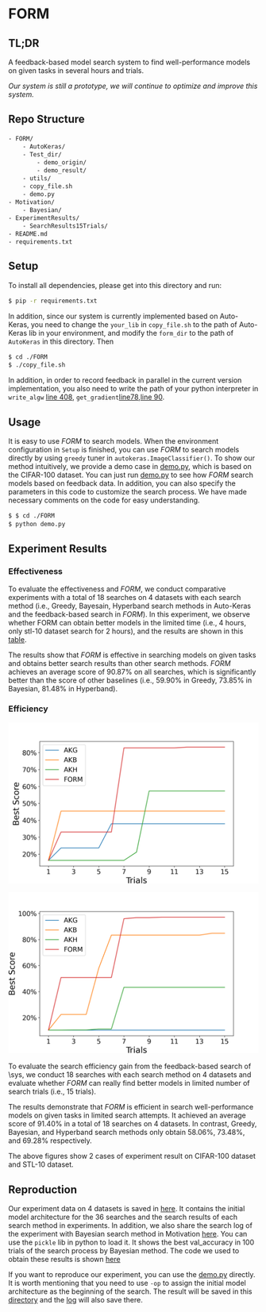 # FORM

## TL;DR

A feedback-based model search system to find well-performance models on given
tasks in several hours and trials.

*Our system is still a prototype, we will continue to optimize and improve this system.*

## Repo Structure

```
- FORM/                 
    - AutoKeras/
    - Test_dir/  
        - demo_origin/
        - demo_result/
    - utils/         
    - copy_file.sh            
    - demo.py                  
- Motivation/                      
    - Bayesian/
- ExperimentResults/                      
    - SearchResults15Trials/
- README.md
- requirements.txt
```

## Setup
To install all dependencies, please get into this directory and  run:

```bash
$ pip -r requirements.txt
```

In addition, since our system is currently implemented based on Auto-Keras, you
need to change the `your_lib` in `copy_file.sh` to the path of Auto-Keras lib in
your environment, and modify the `form_dir` to the path of `AutoKeras` in this
directory. Then

```bash
$ cd ./FORM
$ ./copy_file.sh
```

In addition, in order to record feedback in parallel in the current version
implementation, you also need to write the path of your python interpreter in
`write_algw` [line 408](./FORM/utils/load_test_utils.py),
`get_gradient`[line78](./FORM/AutoKeras/engine/tuner.py),[line
90](./FORM/utils/operation_test_utils.py).

## Usage
It is easy to use *FORM* to search models. 
When the environment configuration in `Setup` is finished, you can use *FORM* to
search models directly by using `greedy` tuner in `autokeras.ImageClassifier()`.
To show our method intuitively, we provide a demo case in
[demo.py](./FORM/demo.py), which is based on the CIFAR-100 dataset.
You can just run [demo.py](./FORM/demo.py) to see how *FORM* search models based
on feedback data.
In addition, you can also specify the parameters in this code to customize the
search process. We have made necessary comments on the code for easy understanding.

``` bash
$ $ cd ./FORM
$ python demo.py
```

## Experiment Results

### Effectiveness

To evaluate the effectiveness and *FORM*, we conduct comparative experiments
with a total of 18 searches on 4 datasets with each search method (i.e., Greedy,
Bayesain, Hyperband search methods in Auto-Keras and the feedback-based search in *FORM*).
In this experiment, we observe whether FORM can obtain better models in the limited
time (i.e., 4 hours, only stl-10 dataset search for 2 hours), and the results
are shown in this
[table](./ExperimentResults/Effectiveness/effectiveness_table.tsv).

The results show that *FORM* is effective in searching models
on given tasks and obtains better search results than other search
methods.
*FORM* achieves an average score of 90.87% on all
searches, which is significantly better than the score of other baselines (i.e.,
59.90% in Greedy, 73.85% in Bayesian, 81.48% in Hyperband).


### Efficiency

![figure](./ExperimentResults/Efficiency/cifar100-9.png)

![figure](./ExperimentResults/Efficiency/stl-12.png)

To evaluate the search efficiency gain from the feedback-based search of \sys, we
conduct 18 searches with each search method on 4 datasets and evaluate
whether *FORM* can really find better models in limited number of search
trials (i.e., 15 trials).

The results demonstrate that *FORM* is efficient in search well-performance models
on given tasks in limited search attempts.
It achieved an average score
of 91.40\% in a total of 18 searches on 4 datasets. In contrast, Greedy, Bayesian,
and Hyperband search methods only obtain 58.06\%, 73.48\%, and 69.28\%
respectively.

The above figures show 2 cases of experiment result on CIFAR-100 dataset and
STL-10 dataset.

## Reproduction

Our experiment data on 4 datasets is saved in [here](xx). It contains the initial model
architecture for the 36 searches and the search results of each search method in
experiments.
In addition, we also share the search log of the experiment with Bayesian search method in
Motivation [here](./Motivation/bayes_search_log.pkl). You can use the `pickle`
lib in python to load it.
It shows the best val_accuracy in 100 trials of the search process by Bayesian
method.
The code we used to obtain these results is shown [here](./Motivation/motivation.py)

If you want to reproduce our experiment, you can use the
[demo.py](./FORM/demo.py) directly.
It is worth mentioning that you need to use `-op` to assign the initial model
architecture as the beginning of the search.
The result will be saved in this [directory](./FORM/Test_dir/demo_origin) and
the [log](./FORM/Test_dir/demo_origin/log.pkl) will also save there.